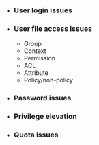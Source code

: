- ### User login issues
- ### User file access issues
	- Group
	- Context
	- Permission
	- ACL
	- Attribute
	- Policy/non-policy
- ### Password issues
- ### Privilege elevation
- ### Quota issues
